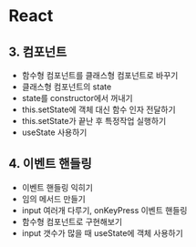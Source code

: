 # React
## 3. 컴포넌트
- 함수형 컴포넌트를 클래스형 컴포넌트로 바꾸기
- 클래스형 컴포넌트의 state
- state를 constructor에서 꺼내기
- this.setState에 객체 대신 함수 인자 전달하기
- this.setState가 끝난 후 특정작업 실행하기
- useState 사용하기

## 4. 이벤트 핸들링
- 이벤트 핸들링 익히기
- 임의 메서드 만들기
- input 여러개 다루기, onKeyPress 이벤트 핸들링
- 함수형 컴포넌트로 구현해보기
- input 갯수가 많을 때 useState에 객체 사용하기